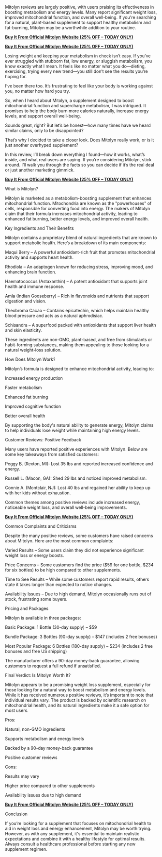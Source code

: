 Mitolyn reviews are largely positive, with users praising its effectiveness in boosting metabolism and energy levels. Many report significant weight loss, improved mitochondrial function, and overall well-being. If you're searching for a natural, plant-based supplement to support healthy metabolism and fat-burning, Mitolyn may be a worthwhile addition to your routine.


**[Buy It From Official Mitolyn Website (25% OFF – TODAY ONLY)](https://8df33x0djhpx2bvdlkwgzc0z6k.hop.clickbank.net)**


**[Buy It From Official Mitolyn Website (25% OFF – TODAY ONLY)](https://8df33x0djhpx2bvdlkwgzc0z6k.hop.clickbank.net)**



Losing weight and keeping your metabolism in check isn’t easy. If you’ve ever struggled with stubborn fat, low energy, or sluggish metabolism, you know exactly what I mean. It feels like no matter what you do—dieting, exercising, trying every new trend—you still don’t see the results you’re hoping for.

I’ve been there too. It’s frustrating to feel like your body is working against you, no matter how hard you try.

So, when I heard about Mitolyn, a supplement designed to boost mitochondrial function and supercharge metabolism, I was intrigued. It promises to help the body burn more calories naturally, increase energy levels, and support overall well-being.

Sounds great, right? But let’s be honest—how many times have we heard similar claims, only to be disappointed?

That’s why I decided to take a closer look. Does Mitolyn really work, or is it just another overhyped supplement?

In this review, I’ll break down everything I found—how it works, what’s inside, and what real users are saying. If you’re considering Mitolyn, stick around. I’ll walk you through the facts so you can decide if it’s the real deal or just another marketing gimmick.



**[Buy It From Official Mitolyn Website (25% OFF – TODAY ONLY)](https://8df33x0djhpx2bvdlkwgzc0z6k.hop.clickbank.net)**


What is Mitolyn?

Mitolyn is marketed as a metabolism-boosting supplement that enhances mitochondrial function. Mitochondria are known as the "powerhouses" of cells, responsible for converting food into energy. The makers of Mitolyn claim that their formula increases mitochondrial activity, leading to enhanced fat burning, better energy levels, and improved overall health.


Key Ingredients and Their Benefits

Mitolyn contains a proprietary blend of natural ingredients that are known to support metabolic health. Here’s a breakdown of its main components:

Maqui Berry – A powerful antioxidant-rich fruit that promotes mitochondrial activity and supports heart health.

Rhodiola – An adaptogen known for reducing stress, improving mood, and enhancing brain function.

Haematococcus (Astaxanthin) – A potent antioxidant that supports joint health and immune response.

Amla (Indian Gooseberry) – Rich in flavonoids and nutrients that support digestion and vision.

Theobroma Cacao – Contains epicatechin, which helps maintain healthy blood pressure and acts as a natural aphrodisiac.

Schisandra – A superfood packed with antioxidants that support liver health and skin elasticity.

These ingredients are non-GMO, plant-based, and free from stimulants or habit-forming substances, making them appealing to those looking for a natural weight-loss solution.



How Does Mitolyn Work?

Mitolyn’s formula is designed to enhance mitochondrial activity, leading to:

Increased energy production

Faster metabolism

Enhanced fat burning

Improved cognitive function


Better overall health

By supporting the body's natural ability to generate energy, Mitolyn claims to help individuals lose weight while maintaining high energy levels.



Customer Reviews: Positive Feedback


Many users have reported positive experiences with Mitolyn. Below are some key takeaways from satisfied customers:

Peggy B. (Rexton, MI): Lost 35 lbs and reported increased confidence and energy.

Russell L. (Macon, GA): Shed 29 lbs and noticed improved metabolism.

Connie A. (Montclair, NJ): Lost 40 lbs and regained her ability to keep up with her kids without exhaustion.

Common themes among positive reviews include increased energy, noticeable weight loss, and overall well-being improvements.


**[Buy It From Official Mitolyn Website (25% OFF – TODAY ONLY)](https://8df33x0djhpx2bvdlkwgzc0z6k.hop.clickbank.net)**



Common Complaints and Criticisms

Despite the many positive reviews, some customers have raised concerns about Mitolyn. Here are the most common complaints:

Varied Results – Some users claim they did not experience significant weight loss or energy boosts.

Price Concerns – Some customers find the price ($59 for one bottle, $234 for six bottles) to be high compared to other supplements.

Time to See Results – While some customers report rapid results, others state it takes longer than expected to notice changes.

Availability Issues – Due to high demand, Mitolyn occasionally runs out of stock, frustrating some buyers.



Pricing and Packages

Mitolyn is available in three packages:

Basic Package: 1 Bottle (30-day supply) – $59

Bundle Package: 3 Bottles (90-day supply) – $147 (includes 2 free bonuses)

Most Popular Package: 6 Bottles (180-day supply) – $234 (includes 2 free bonuses and free US shipping)

The manufacturer offers a 90-day money-back guarantee, allowing customers to request a full refund if unsatisfied.



Final Verdict: Is Mitolyn Worth It?

Mitolyn appears to be a promising weight loss supplement, especially for those looking for a natural way to boost metabolism and energy levels. While it has received numerous positive reviews, it’s important to note that individual results vary. The product is backed by scientific research on mitochondrial health, and its natural ingredients make it a safe option for most users.

Pros:

Natural, non-GMO ingredients

Supports metabolism and energy levels

Backed by a 90-day money-back guarantee

Positive customer reviews

Cons:

Results may vary

Higher price compared to other supplements

Availability issues due to high demand

**[Buy It From Official Mitolyn Website (25% OFF – TODAY ONLY)](https://8df33x0djhpx2bvdlkwgzc0z6k.hop.clickbank.net)**


Conclusion

If you’re looking for a supplement that focuses on mitochondrial health to aid in weight loss and energy enhancement, Mitolyn may be worth trying. However, as with any supplement, it's essential to maintain realistic expectations and combine it with a healthy lifestyle for optimal results. Always consult a healthcare professional before starting any new supplement regimen.
​
